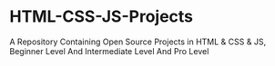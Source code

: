 # HTML-CSS-JS-Projects
A Repository Containing Open Source Projects in HTML &amp; CSS &amp; JS, Beginner Level And Intermediate Level And Pro Level
